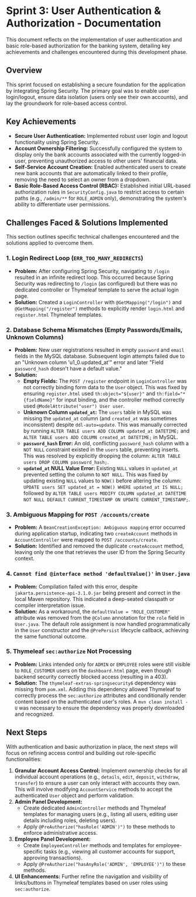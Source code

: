 # Sprint 3: User Authentication & Authorization - Documentation

This document reflects on the implementation of user authentication and basic role-based authorization for the banking system, detailing key achievements and challenges encountered during this development phase.

## Overview

This sprint focused on establishing a secure foundation for the application by integrating Spring Security. The primary goal was to enable user login/logout, ensure data isolation (users only see their own accounts), and lay the groundwork for role-based access control.

## Key Achievements

* **Secure User Authentication:** Implemented robust user login and logout functionality using Spring Security.
* **Account Ownership Filtering:** Successfully configured the system to display only the bank accounts associated with the currently logged-in user, preventing unauthorized access to other users' financial data.
* **Self-Service Account Creation:** Enabled authenticated users to create new bank accounts that are automatically linked to their profile, removing the need to select an owner from a dropdown.
* **Basic Role-Based Access Control (RBAC):** Established initial URL-based authorization rules in `SecurityConfig.java` to restrict access to certain paths (e.g., `/admin/**` for `ROLE_ADMIN` only), demonstrating the system's ability to differentiate user permissions.

## Challenges Faced & Solutions Implemented

This section outlines specific technical challenges encountered and the solutions applied to overcome them.

### 1. Login Redirect Loop (`ERR_TOO_MANY_REDIRECTS`)

* **Problem:** After configuring Spring Security, navigating to `/login` resulted in an infinite redirect loop. This occurred because Spring Security was redirecting to `/login` (as configured) but there was no dedicated controller or Thymeleaf template to serve the actual login page.
* **Solution:** Created a `LoginController` with `@GetMapping("/login")` and `@GetMapping("/register")` methods to explicitly render `login.html` and `register.html` Thymeleaf templates.

### 2. Database Schema Mismatches (Empty Passwords/Emails, Unknown Columns)

* **Problem:** New user registrations resulted in empty `password` and `email` fields in the MySQL database. Subsequent login attempts failed due to an "Unknown column 'u1_0.updated_at'" error and later "Field `password_hash` doesn't have a default value."
* **Solution:**
    * **Empty Fields:** The `POST /register` endpoint in `LoginController` was not correctly binding form data to the `User` object. This was fixed by ensuring `register.html` used `th:object="${user}"` and `th:field="*{fieldName}"` for input binding, and the controller method correctly used `@ModelAttribute("user") User user`.
    * **Unknown Column `updated_at`:** The `users` table in MySQL was missing the `updated_at` column (and `created_at` was sometimes inconsistent) despite `ddl-auto=update`. This was manually corrected by running `ALTER TABLE users ADD COLUMN updated_at DATETIME;` and `ALTER TABLE users ADD COLUMN created_at DATETIME;` in MySQL.
    * **`password_hash` Error:** An old, conflicting `password_hash` column with a `NOT NULL` constraint existed in the `users` table, preventing inserts. This was resolved by explicitly dropping the column: `ALTER TABLE users DROP COLUMN password_hash;`.
    * **`updated_at` NULL Value Error:** Existing `NULL` values in `updated_at` prevented setting the column to `NOT NULL`. This was fixed by updating existing `NULL` values to `NOW()` before altering the column: `UPDATE users SET updated_at = NOW() WHERE updated_at IS NULL;` followed by `ALTER TABLE users MODIFY COLUMN updated_at DATETIME NOT NULL DEFAULT CURRENT_TIMESTAMP ON UPDATE CURRENT_TIMESTAMP;`.

### 3. Ambiguous Mapping for `POST /accounts/create`

* **Problem:** A `BeanCreationException: Ambiguous mapping` error occurred during application startup, indicating two `createAccount` methods in `AccountController` were mapped to `POST /accounts/create`.
* **Solution:** Identified and removed the duplicate `createAccount` method, leaving only the one that retrieves the user ID from the Spring Security context.

### 4. `Cannot find @interface method 'defaultValue()'` in `User.java`

* **Problem:** Compilation failed with this error, despite `jakarta.persistence-api-3.1.0.jar` being present and correct in the local Maven repository. This indicated a deep-seated classpath or compiler interpretation issue.
* **Solution:** As a workaround, the `defaultValue = "ROLE_CUSTOMER"` attribute was removed from the `@Column` annotation for the `role` field in `User.java`. The default role assignment is now handled programmatically in the `User` constructor and the `@PrePersist` lifecycle callback, achieving the same functional outcome.

### 5. Thymeleaf `sec:authorize` Not Processing

* **Problem:** Links intended only for `ADMIN` or `EMPLOYEE` roles were still visible to `ROLE_CUSTOMER` users on the `dashboard.html` page, even though backend security correctly blocked access (resulting in a 403).
* **Solution:** The `thymeleaf-extras-springsecurity6` dependency was missing from `pom.xml`. Adding this dependency allowed Thymeleaf to correctly process the `sec:authorize` attributes and conditionally render content based on the authenticated user's roles. A `mvn clean install -U` was necessary to ensure the dependency was properly downloaded and recognized.

## Next Steps

With authentication and basic authorization in place, the next steps will focus on refining access control and building out role-specific functionalities:

1.  **Granular Account Access Control:** Implement ownership checks for all individual account operations (e.g., `details`, `edit`, `deposit`, `withdraw`, `transfer`) to ensure a user can only interact with accounts they own. This will involve modifying `AccountService` methods to accept the authenticated `User` object and perform validation.
2.  **Admin Panel Development:**
    * Create dedicated `AdminController` methods and Thymeleaf templates for managing users (e.g., listing all users, editing user details including roles, deleting users).
    * Apply `@PreAuthorize("hasRole('ADMIN')")` to these methods to enforce administrative access.
3.  **Employee Panel Development:**
    * Create `EmployeeController` methods and templates for employee-specific tasks (e.g., viewing all customer accounts for support, approving transactions).
    * Apply `@PreAuthorize("hasAnyRole('ADMIN', 'EMPLOYEE')")` to these methods.
4.  **UI Enhancements:** Further refine the navigation and visibility of links/buttons in Thymeleaf templates based on user roles using `sec:authorize`.

